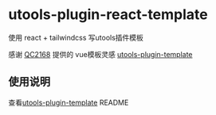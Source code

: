# utools-plugin-react-template

使用 react + tailwindcss 写utools插件模板

感谢 [QC2168](https://github.com/QC2168/) 提供的 vue模板灵感 [utools-plugin-template](https://github.com/QC2168/utools-plugin-template.git)


## 使用说明
查看[utools-plugin-template](https://github.com/QC2168/utools-plugin-template.git) README